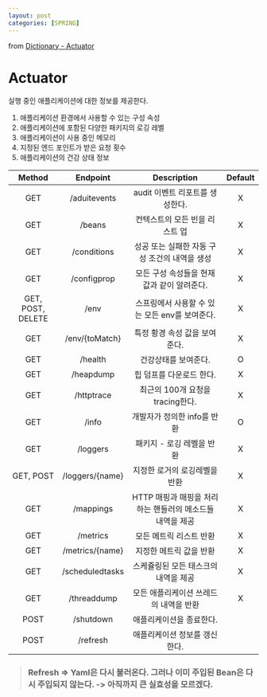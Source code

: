 ```yaml
---
layout: post
categories: [SPRING]
---
```




from [Dictionary - Actuator](https://github.com/newkayak12/Dictionary/blob/master/spring/02.Actuator.md)


# Actuator

실행 중인 애플리케이션에 대한 정보를 제공한다.
1. 애플리케이션 환경에서 사용할 수 있는 구성 속성
2. 애플리케이션에 포함된 다양한 패키지의 로깅 레벨
3. 애플리케이션이 사용 중인 메모리
4. 지정된 엔드 포인트가 받은 요청 횟수
5. 애플리케이션의 건강 상태 정보

|      Method       |    Endpoint     |            Description             | Default |
|:-----------------:|:---------------:|:----------------------------------:|:-------:|
|        GET        |  /aduitevents   |        audit 이벤트 리포트를 생성한다.        |    X    |
|        GET        |     /beans      |         컨텍스트의 모든 빈을 리스트 업          |    X    |
|        GET        |   /conditions   |     성공 또는 실패한 자동 구성 조건의 내역을 생성     |    X    |
|        GET        |   /configprop   |     모든 구성 속성들을 현재 값과 같이 알려준다.      |    X    |
| GET, POST, DELETE |      /env       |    스프링에서 사용할 수 있는 모든 env를 보여준다.    |    X    |
|        GET        | /env/{toMatch}  |         특정 황경 속성 값을 보여준다.          |    X    |
|        GET        |     /health     |            건강상태를 보여준다.             |    O    |
|        GET        |    /heapdump    |           힙 덤프를 다운로드 한다.           |    X    |
|        GET        |   /httptrace    |      최근의 100개 요청을 tracing한다.       |    X    |
|        GET        |      /info      |         개발자가 정의한 info를 반환          |    O    |
|        GET        |    /loggers     |          패키지 - 로깅 레벨을 반환           |    X    |
|     GET, POST     | /loggers/{name} |          지정한 로거의 로깅레벨을 반환          |    X    |
|        GET        |    /mappings    | HTTP 매핑과 매핑을 처리하는 핸들러의 메소드들 내역을 제공 |    X    |
|        GET        |    /metrics     |           모든 메트릭 리스트 반환            |    X    |
|        GET        | /metrics/{name} |           지정한 메트릭 값을 반환            |    X    |
|        GET        | /scheduledtasks |        스케쥴링된 모든 태스크의 내역을 제공        |    X    |
|        GET        |   /threaddump   |       모든 애플리케이션 쓰레드의 내역을 반환        |    X    |
|       POST        |    /shutdown    |           애플리케이션을 종료한다.            |         |
|       POST        |    /refresh     |          애플리케이션 정보를 갱신한다.          |         |

>
> ### Refresh => Yaml은 다시 불러온다. 그러나 이미 주입된 Bean은 다시 주입되지 않는다. -> 아직까지 큰 실효성을 모르겠다.